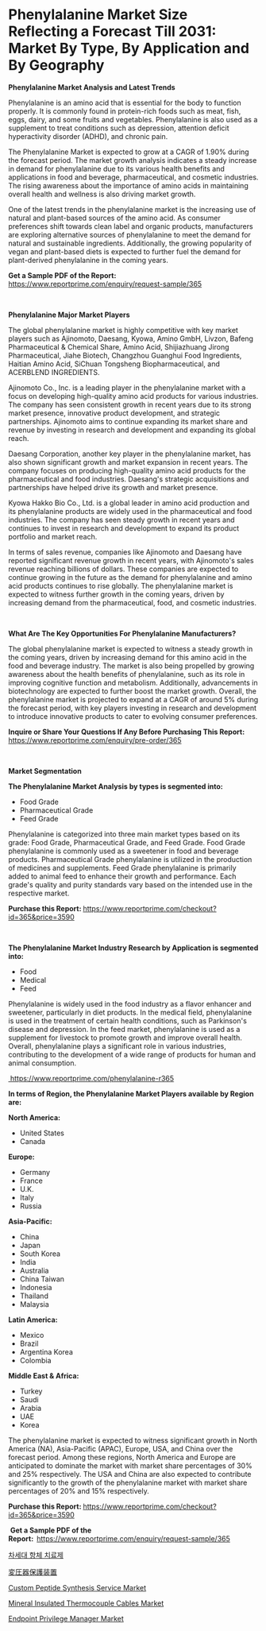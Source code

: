 <p><h1>Phenylalanine Market Size Reflecting a Forecast Till 2031: Market By Type, By Application and By Geography</h1></p><p><strong>Phenylalanine Market Analysis and Latest Trends</strong></p>
<p><p>Phenylalanine is an amino acid that is essential for the body to function properly. It is commonly found in protein-rich foods such as meat, fish, eggs, dairy, and some fruits and vegetables. Phenylalanine is also used as a supplement to treat conditions such as depression, attention deficit hyperactivity disorder (ADHD), and chronic pain.</p><p>The Phenylalanine Market is expected to grow at a CAGR of 1.90% during the forecast period. The market growth analysis indicates a steady increase in demand for phenylalanine due to its various health benefits and applications in food and beverage, pharmaceutical, and cosmetic industries. The rising awareness about the importance of amino acids in maintaining overall health and wellness is also driving market growth.</p><p>One of the latest trends in the phenylalanine market is the increasing use of natural and plant-based sources of the amino acid. As consumer preferences shift towards clean label and organic products, manufacturers are exploring alternative sources of phenylalanine to meet the demand for natural and sustainable ingredients. Additionally, the growing popularity of vegan and plant-based diets is expected to further fuel the demand for plant-derived phenylalanine in the coming years.</p></p>
<p><strong>Get a Sample PDF of the Report:&nbsp;</strong> <a href="https://www.reportprime.com/enquiry/request-sample/365">https://www.reportprime.com/enquiry/request-sample/365</a></p>
<p>&nbsp;</p>
<p><strong>Phenylalanine Major Market Players</strong></p>
<p><p>The global phenylalanine market is highly competitive with key market players such as Ajinomoto, Daesang, Kyowa, Amino GmbH, Livzon, Bafeng Pharmaceutical & Chemical Share, Amino Acid, Shijiazhuang Jirong Pharmaceutical, Jiahe Biotech, Changzhou Guanghui Food Ingredients, Haitian Amino Acid, SiChuan Tongsheng Biopharmaceutical, and ACERBLEND INGREDIENTS.</p><p>Ajinomoto Co., Inc. is a leading player in the phenylalanine market with a focus on developing high-quality amino acid products for various industries. The company has seen consistent growth in recent years due to its strong market presence, innovative product development, and strategic partnerships. Ajinomoto aims to continue expanding its market share and revenue by investing in research and development and expanding its global reach.</p><p>Daesang Corporation, another key player in the phenylalanine market, has also shown significant growth and market expansion in recent years. The company focuses on producing high-quality amino acid products for the pharmaceutical and food industries. Daesang's strategic acquisitions and partnerships have helped drive its growth and market presence.</p><p>Kyowa Hakko Bio Co., Ltd. is a global leader in amino acid production and its phenylalanine products are widely used in the pharmaceutical and food industries. The company has seen steady growth in recent years and continues to invest in research and development to expand its product portfolio and market reach.</p><p>In terms of sales revenue, companies like Ajinomoto and Daesang have reported significant revenue growth in recent years, with Ajinomoto's sales revenue reaching billions of dollars. These companies are expected to continue growing in the future as the demand for phenylalanine and amino acid products continues to rise globally. The phenylalanine market is expected to witness further growth in the coming years, driven by increasing demand from the pharmaceutical, food, and cosmetic industries.</p></p>
<p>&nbsp;</p>
<p><strong>What Are The Key Opportunities For Phenylalanine Manufacturers?</strong></p>
<p><p>The global phenylalanine market is expected to witness a steady growth in the coming years, driven by increasing demand for this amino acid in the food and beverage industry. The market is also being propelled by growing awareness about the health benefits of phenylalanine, such as its role in improving cognitive function and metabolism. Additionally, advancements in biotechnology are expected to further boost the market growth. Overall, the phenylalanine market is projected to expand at a CAGR of around 5% during the forecast period, with key players investing in research and development to introduce innovative products to cater to evolving consumer preferences.</p></p>
<p><strong>Inquire or Share Your Questions If Any Before Purchasing This Report:</strong> <a href="https://www.reportprime.com/enquiry/pre-order/365">https://www.reportprime.com/enquiry/pre-order/365</a></p>
<p>&nbsp;</p>
<p><strong>Market Segmentation</strong></p>
<p><strong>The Phenylalanine Market Analysis by types is segmented into:</strong></p>
<p><ul><li>Food Grade</li><li>Pharmaceutical Grade</li><li>Feed Grade</li></ul></p>
<p><p>Phenylalanine is categorized into three main market types based on its grade: Food Grade, Pharmaceutical Grade, and Feed Grade. Food Grade phenylalanine is commonly used as a sweetener in food and beverage products. Pharmaceutical Grade phenylalanine is utilized in the production of medicines and supplements. Feed Grade phenylalanine is primarily added to animal feed to enhance their growth and performance. Each grade's quality and purity standards vary based on the intended use in the respective market.</p></p>
<p><strong>Purchase this Report:&nbsp;</strong><a href="https://www.reportprime.com/checkout?id=365&price=3590">https://www.reportprime.com/checkout?id=365&price=3590</a></p>
<p>&nbsp;</p>
<p><strong>The Phenylalanine Market Industry Research by Application is segmented into:</strong></p>
<p><ul><li>Food</li><li>Medical</li><li>Feed</li></ul></p>
<p><p>Phenylalanine is widely used in the food industry as a flavor enhancer and sweetener, particularly in diet products. In the medical field, phenylalanine is used in the treatment of certain health conditions, such as Parkinson's disease and depression. In the feed market, phenylalanine is used as a supplement for livestock to promote growth and improve overall health. Overall, phenylalanine plays a significant role in various industries, contributing to the development of a wide range of products for human and animal consumption.</p></p>
<p><a href="https://www.reportprime.com/phenylalanine-r365">&nbsp;https://www.reportprime.com/phenylalanine-r365</a></p>
<p><strong>In terms of Region, the Phenylalanine Market Players available by Region are:</strong></p>
<p>
    <p> <strong> North America: </strong>
        <ul>
            <li>United States</li>
            <li>Canada</li>
        </ul>
        </p> 
    <p> <strong> Europe: </strong>
        <ul>
            <li>Germany</li>
            <li>France</li>
            <li>U.K.</li>
            <li>Italy</li>
            <li>Russia</li>
        </ul>
        </p> 
    <p> <strong> Asia-Pacific: </strong>
        <ul>
            <li>China</li>
            <li>Japan</li>
            <li>South Korea</li>
            <li>India</li>
            <li>Australia</li>
            <li>China Taiwan</li>
            <li>Indonesia</li>
            <li>Thailand</li>
            <li>Malaysia</li>
        </ul>
        </p> 
    <p> <strong> Latin America: </strong>
        <ul>
            <li>Mexico</li>
            <li>Brazil</li>
            <li>Argentina Korea</li>
            <li>Colombia</li>
        </ul>
        </p> 
    <p> <strong> Middle East & Africa: </strong>
        <ul>
            <li>Turkey</li>
            <li>Saudi</li>
            <li>Arabia</li>
            <li>UAE</li>
            <li>Korea</li>
        </ul>
    </p>
    </p>
<p><p>The phenylalanine market is expected to witness significant growth in North America (NA), Asia-Pacific (APAC), Europe, USA, and China over the forecast period. Among these regions, North America and Europe are anticipated to dominate the market with market share percentages of 30% and 25% respectively. The USA and China are also expected to contribute significantly to the growth of the phenylalanine market with market share percentages of 20% and 15% respectively.</p></p>
<p><strong>Purchase this Report: </strong><a href="https://www.reportprime.com/checkout?id=365&price=3590">https://www.reportprime.com/checkout?id=365&price=3590</a></p>
<p>&nbsp;<strong>Get a Sample PDF of the Report:&nbsp;&nbsp;</strong><a href="https://www.reportprime.com/enquiry/request-sample/365">https://www.reportprime.com/enquiry/request-sample/365</a></p>
<p><strong></strong></p>
<p><p><a href="https://medium.com/@howaoole34545/2024%EB%85%84%EB%B6%80%ED%84%B0-2031%EB%85%84%EA%B9%8C%EC%A7%80%EC%9D%98-%EB%8B%A4%EC%9D%8C-%EC%84%B8%EB%8C%80-%ED%95%AD%EC%B2%B4-%EC%B9%98%EB%A3%8C%EC%A0%9C-%EC%8B%9C%EC%9E%A5-%EC%84%B1%EC%9E%A5-%EC%A0%84%EB%A7%9D-%EB%B0%8F-12-9-cagr%EB%A1%9C-%EC%B6%94%EC%A0%95%EB%90%98%EB%A9%B0-%EC%9D%91%EC%9A%A9-%ED%94%84%EB%A1%9C%EA%B7%B8%EB%9E%A8-%EC%A7%80%EC%97%AD-%EC%A0%84%EB%A7%9D-%EB%B0%8F-%EC%88%98%EC%9D%B5%EC%97%90-%EB%8C%80%ED%95%9C-%EC%8B%9C%EC%9E%A5-%EB%8F%99%ED%96%A5-%EB%B6%84%EC%84%9D-d02900280831">차세대 항체 치료제</a></p><p><a href="https://medium.com/@attyourniture/%E3%83%88%E3%83%A9%E3%83%B3%E3%82%B9%E3%83%95%E3%82%A9%E3%83%BC%E3%83%9E%E3%83%BC%E4%BF%9D%E8%AD%B7%E6%A9%9F%E5%99%A8%E5%B8%82%E5%A0%B4-2024%E5%B9%B4%E3%81%8B%E3%82%892031%E5%B9%B4%E3%81%BE%E3%81%A7%E3%81%AE%E6%A5%AD%E7%95%8C%E5%8B%95%E5%90%91%E3%81%A8%E4%BA%88%E6%B8%AC-3c6753794585">変圧器保護装置</a></p><p><a href="https://issuu.com/reportprime-2/docs/custom-peptide-synthesis-service-market-size-2030.">Custom Peptide Synthesis Service Market</a></p><p><a href="https://github.com/sardarp081/Market-Research-Report-List-1/blob/main/mineral-insulated-thermocouple-cables-market.md">Mineral Insulated Thermocouple Cables Market</a></p><p><a href="https://www.linkedin.com/pulse/global-endpoint-privilege-manager-market-size-trends-analysis-regional-tii8f">Endpoint Privilege Manager Market</a></p></p>